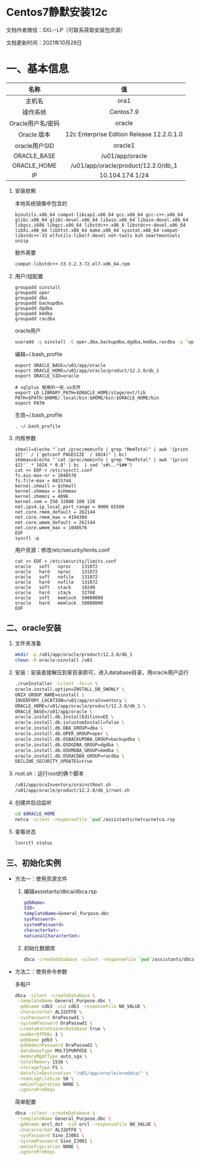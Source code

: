 # Centos7静默安装12c

文档作者微信：SXL--LP（可联系获取安装包资源）

文档更新时间：2021年10月28日

# 一、基本信息

|       名称        |                    值                     |
| :---------------: | :---------------------------------------: |
|      主机名       |                   ora1                    |
|     操作系统      |                 Centos7.9                 |
| Oracle用户名/密码 |                  oracle                   |
|    Oracle 版本    | 12c Enterprise Edition Release 12.2.0.1.0 |
|   oracle用户SID   |                  oracle1                  |
|    ORACLE_BASE    |              /u01/app/oracle              |
|    ORACLE_HOME    |    /u01/app/oracle/product/12.2.0/db_1    |
|        IP         |              10.104.174.1/24              |

1. 安装依赖

   本地系统镜像中包含的

   ```
   binutils.x86_64 compat-libcap1.x86_64 gcc.x86_64 gcc-c++.x86_64 glibc.x86_64 glibc-devel.x86_64 libaio.x86_64 libaio-devel.x86_64 libgcc.i686 libgcc.x86_64 libstdc++.x86_6 libstdc++-devel.x86_64 libXi.x86_64 libXtst.x86_64 make.x86_64 sysstat.x86_64 compat-libstdc++-33 elfutils-libelf-devel net-tools ksh smartmontools unzip
   ```

   额外需要

   ```bash
   compat-libstdc++-33-3.2.3-72.el7.x86_64.rpm
   ```


2. 用户/组配置

   ```shell
   groupadd oinstall
   groupadd oper
   groupadd dba
   groupadd backupdba
   groupadd dgdba
   groupadd kmdba
   groupadd racdba
   ```

   oracle用户

   ```bash
   useradd -g oinstall -G oper,dba,backupdba,dgdba,kmdba,racdba -p `openssl passwd -1 "oracle"` -d /home/oracle oracle
   ```
   
   编辑~/.bash_profile
   
   ```shell
   export ORACLE_BASE=/u01/app/oracle
   export ORACLE_HOME=/u01/app/oracle/product/12.2.0/db_1
   export ORACLE_SID=oracle
   
   # sqlplus 使用的一些.so文件
   export LD_LIBRARY_PATH=$ORACLE_HOME/stage/ext/lib
   PATH=$PATH:$HOME/.local/bin:$HOME/bin:$ORACLE_HOME/bin
   export PATH
   ```
   
   生效~/.bash_profile
   
   ```
   . ~/.bash_profile
   ```


3. 内核参数

   ```shell
   shmall=$(echo "`cat /proc/meminfo | grep "MemTotal" | awk '{print $2}'` / (`getconf PAGESIZE` / 1024)" | bc)
   shmmax=$(echo "`cat /proc/meminfo | grep "MemTotal" | awk '{print $2}'` * 1024 * 0.8" | bc  | sed 's#\..*$##')
   cat << EOF > /etc/sysctl.conf 
   fs.aio-max-nr = 1048576
   fs.file-max = 6815744
   kernel.shmall = $shmall
   kernel.shmmax = $shmmax
   kernel.shmmni = 4096
   kernel.sem = 250 32000 100 128
   net.ipv4.ip_local_port_range = 9000 65500
   net.core.rmem_default = 262144
   net.core.rmem_max = 4194304
   net.core.wmem_default = 262144
   net.core.wmem_max = 1048576
   EOF
   sysctl -p
   ```

   用户资源：修改/etc/security/limits.conf
   
   ```shell
   cat << EOF > /etc/security/limits.conf
   oracle   soft   nproc    131072
   oracle   hard   nproc    131072
   oracle   soft   nofile   131072
   oracle   hard   nofile   131072 
   oracle   soft   stack    10240
   oracle   hard   stack    32768
   oracle   soft   memlock  50000000
   oracle   hard   memlock  50000000
   EOF
   ```


## 二、oracle安装

1. 文件夹准备

   ```bash
   mkdir -p /u01/app/oracle/product/12.2.0/db_1
   chown -R oracle:oinstall /u01
   ```

2. 安装：安装直接解压到家目录即可，进入database目录，用oracle用户运行

   ```bash
   ./runInstaller -silent -force \
   oracle.install.option=INSTALL_DB_SWONLY \
   UNIX_GROUP_NAME=oinstall \
   INVENTORY_LOCATION=/u01/app/oraInventory \
   ORACLE_HOME=/u01/app/oracle/product/12.2.0/db_1 \
   ORACLE_BASE=/u01/app/oracle \
   oracle.install.db.InstallEdition=EE \
   oracle.install.db.isCustomInstall=false \
   oracle.install.db.DBA_GROUP=dba \
   oracle.install.db.OPER_GROUP=oper \
   oracle.install.db.OSBACKUPDBA_GROUP=backupdba \
   oracle.install.db.OSDGDBA_GROUP=dgdba \
   oracle.install.db.OSKMDBA_GROUP=kmdba \
   oracle.install.db.OSRACDBA_GROUP=racdba \
   DECLINE_SECURITY_UPDATES=true
   ```

3. root.sh：运行root的俩个脚本

   ```bash
   /u01/app/oraInventory/orainstRoot.sh
   /u01/app/oracle/product/12.2.0/db_1/root.sh
   ```

4. 创建并启动监听

   ```bash
   cd $ORACLE_HOME
   netca -silent -responseFile `pwd`/assistants/netca/netca.rsp
   ```

5. 查看状态

   ```bash
   lsnrctl status
   ```

## 三、初始化实例

- 方法一：使用资源文件

  1. 编辑assistants/dbca/dbca.rsp

     ```bash
     gdbName=
     SID=
     templateName=General_Purpose.dbc
     sysPassword=
     systemPassword=
     characterSet=
     nationalCharacterSet=
     ```

  2. 初始化数据库

     ```bash
     dbca -createdatabase -silent -responseFile `pwd`/assistants/dbca/dbca.rsp
     ```

- 方法二：使用命令参数

  多租户

  ```bash
  dbca -silent -createDatabase \
   -templateName General_Purpose.dbc \
   -gdbname cdb3 -sid cdb3 -responseFile NO_VALUE \
   -characterSet AL32UTF8 \
   -sysPassword OraPasswd1 \
   -systemPassword OraPasswd1 \
   -createAsContainerDatabase true \
   -numberOfPDBs 1 \
   -pdbName pdb3 \
   -pdbAdminPassword OraPasswd1 \
   -databaseType MULTIPURPOSE \
   -memoryMgmtType auto_sga \
   -totalMemory 1536 \
   -storageType FS \
   -datafileDestination "/u01/app/oracle/oradata/" \
   -redoLogFileSize 50 \
   -emConfiguration NONE \
   -ignorePreReqs
  ```

  简单配置

  ```bash
  dbca -silent -createDatabase \
   -templateName General_Purpose.dbc \
   -gdbname orcl_dst -sid orcl -responseFile NO_VALUE \
   -characterSet AL32UTF8 \
   -sysPassword Sino_ZJ001 \
   -systemPassword Sino_ZJ001 \
   -emConfiguration NONE \
   -ignorePreReqs
  ```

  

